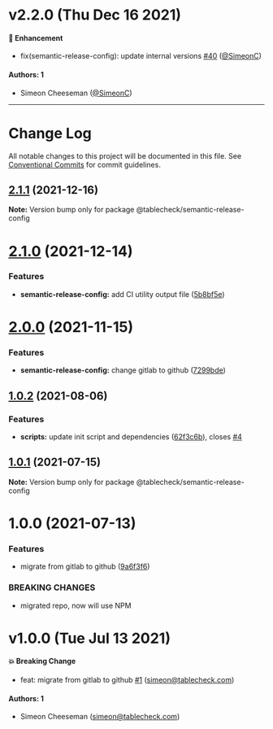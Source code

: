# v2.2.0 (Thu Dec 16 2021)

#### 🚀 Enhancement

- fix(semantic-release-config): update internal versions [#40](https://github.com/tablecheck/tablecheck-react-system/pull/40) ([@SimeonC](https://github.com/SimeonC))

#### Authors: 1

- Simeon Cheeseman ([@SimeonC](https://github.com/SimeonC))

---

# Change Log

All notable changes to this project will be documented in this file.
See [Conventional Commits](https://conventionalcommits.org) for commit guidelines.

## [2.1.1](https://github.com/tablecheck/tablecheck-react-system/compare/@tablecheck/semantic-release-config@2.1.0...@tablecheck/semantic-release-config@2.1.1) (2021-12-16)

**Note:** Version bump only for package @tablecheck/semantic-release-config





# [2.1.0](https://github.com/tablecheck/tablecheck-react-system/compare/@tablecheck/semantic-release-config@2.0.0...@tablecheck/semantic-release-config@2.1.0) (2021-12-14)


### Features

* **semantic-release-config:** add CI utility output file ([5b8bf5e](https://github.com/tablecheck/tablecheck-react-system/commit/5b8bf5edfa12528288ed45c7a788766a616b24b5))





# [2.0.0](https://github.com/tablecheck/tablecheck-react-system/compare/@tablecheck/semantic-release-config@1.0.2...@tablecheck/semantic-release-config@2.0.0) (2021-11-15)


### Features

* **semantic-release-config:** change gitlab to github ([7299bde](https://github.com/tablecheck/tablecheck-react-system/commit/7299bde21f712064804ba3d88e389c67ff56bc3d))





## [1.0.2](https://github.com/tablecheck/tablecheck-react-system/compare/@tablecheck/semantic-release-config@1.0.1...@tablecheck/semantic-release-config@1.0.2) (2021-08-06)


### Features

* **scripts:** update init script and dependencies ([62f3c6b](https://github.com/tablecheck/tablecheck-react-system/commit/62f3c6b087b3a7f58e7894ff106dba73ef0ae499)), closes [#4](https://github.com/tablecheck/tablecheck-react-system/issues/4)





## [1.0.1](https://github.com/tablecheck/tablecheck-react-system/compare/@tablecheck/semantic-release-config@1.0.0...@tablecheck/semantic-release-config@1.0.1) (2021-07-15)

**Note:** Version bump only for package @tablecheck/semantic-release-config





# 1.0.0 (2021-07-13)


### Features

* migrate from gitlab to github ([9a6f3f6](https://github.com/tablecheck/tablecheck-react-system/commit/9a6f3f6cd0c1b6f6eb1bce216aa0d3e66dede442))


### BREAKING CHANGES

* migrated repo, now will use NPM





# v1.0.0 (Tue Jul 13 2021)

#### 💥 Breaking Change

- feat: migrate from gitlab to github [#1](https://github.com/tablecheck/tablecheck-react-system/pull/1) (simeon@tablecheck.com)

#### Authors: 1

- Simeon Cheeseman (simeon@tablecheck.com)
